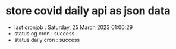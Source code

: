 # store covid daily api as json data

- last cronjob : Saturday, 25 March 2023 01:00:29
- status og cron : success
- status daily cron : success
      
      